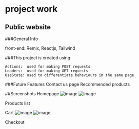 # project work

## Public website

###General Info

front-end: Remix, Reactjs, Tailwind

###This project is created using:
    
    Actions:  used for making POST requests
    Loaders:  used for making GET requests
    UseState: used to differentiate behaviours in the same page
    

###Future Features
    Contact us page
    Recommended products
    
##Screenshots
Homepage
![image](https://user-images.githubusercontent.com/75695917/176617221-c6ffb9f2-7943-4ff1-ba21-40fbcac2e0cc.png)
![image](https://user-images.githubusercontent.com/75695917/176617221-c6ffb9f2-7943-4ff1-ba21-40fbcac2e0cc.png)

Products list

Cart
![image](https://user-images.githubusercontent.com/75695917/176617303-c8249f00-7c98-44a1-9963-7a8df529e8a8.png)
![image](https://user-images.githubusercontent.com/75695917/176617303-c8249f00-7c98-44a1-9963-7a8df529e8a8.png)

Checkout
